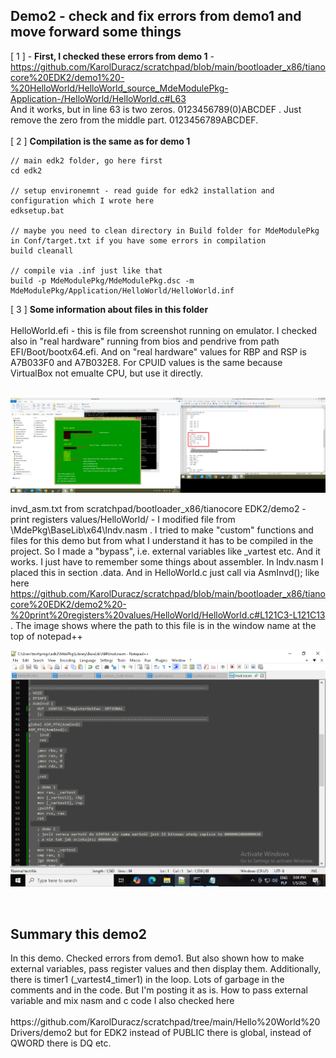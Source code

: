 <h2>Demo2 - check and fix errors from demo1 and move forward some things</h2>

[ 1 ] - <b>First, I checked these errors from demo 1</b> - https://github.com/KarolDuracz/scratchpad/blob/main/bootloader_x86/tianocore%20EDK2/demo1%20-%20HelloWorld/HelloWorld_source_MdeModulePkg-Application-/HelloWorld/HelloWorld.c#L63 <br />
And it works, but in line 63 is two zeros. 0123456789(0)ABCDEF . Just remove the zero from the middle part. 0123456789ABCDEF.
<br /><br />
[ 2 ] <b>Compilation is the same as for demo 1</b>

```
// main edk2 folder, go here first
cd edk2

// setup environemnt - read guide for edk2 installation and configuration which I wrote here
edksetup.bat

// maybe you need to clean directory in Build folder for MdeModulePkg in Conf/target.txt if you have some errors in compilation
build cleanall

// compile via .inf just like that
build -p MdeModulePkg/MdeModulePkg.dsc -m MdeModulePkg/Application/HelloWorld/HelloWorld.inf
```

[ 3 ] <b>Some information about files in this folder</b> <br /><br />
HelloWorld.efi - this is file from screenshot running on emulator. I checked also in "real hardware" running from bios and pendrive from path EFI/Boot/bootx64.efi. And on "real hardware" values for RBP and RSP is A7B033F0 and A7B032E8. For CPUID values is the same because VirtualBox not emualte CPU, but use it directly. <br /><br />

![dump](https://github.com/KarolDuracz/scratchpad/blob/main/bootloader_x86/tianocore%20EDK2/demo2%20-%20print%20registers%20values/132%20-%2006-01-2025%20-%20test%20demo%202%20github.png?raw=true)

invd_asm.txt from scratchpad/bootloader_x86/tianocore EDK2/demo2 - print registers values/HelloWorld/ - I modified file from \MdePkg\BaseLib\x64\lndv.nasm . I tried to make "custom" functions and files for this demo but from what I understand it has to be compiled in the project. So I made a "bypass", i.e. external variables like _vartest etc. And it works. I just have to remember some things about assembler. In lndv.nasm I placed this in section .data. And in HelloWorld.c just call via AsmInvd(); like here https://github.com/KarolDuracz/scratchpad/blob/main/bootloader_x86/tianocore%20EDK2/demo2%20-%20print%20registers%20values/HelloWorld/HelloWorld.c#L121C3-L121C13 . The image shows where the path to this file is in the window name at the top of notepad++

![dump](https://raw.githubusercontent.com/KarolDuracz/scratchpad/refs/heads/main/bootloader_x86/tianocore%20EDK2/demo2%20-%20print%20registers%20values/HelloWorld/invd_asm_path.bmp)

<br />
<h2>Summary this demo2</h2>
In this demo. Checked errors from demo1. But also shown how to make external variables, pass register values ​​and then display them. Additionally, there is timer1 (_vartest4_timer1) in the loop. Lots of garbage in the comments and in the code. But I'm posting it as is. How to pass external variable and mix nasm and c code I also checked here <br /><br /> https://github.com/KarolDuracz/scratchpad/tree/main/Hello%20World%20Drivers/demo2 but for EDK2 instead of PUBLIC there is global, instead of QWORD there is DQ etc. 

